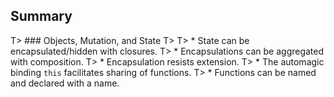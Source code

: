 ## Summary

T> ### Objects, Mutation, and State
T>
T> * State can be encapsulated/hidden with closures.
T> * Encapsulations can be aggregated with composition.
T> * Encapsulation resists extension.
T> * The automagic binding `this` facilitates sharing of functions.
T> * Functions can be named and declared with a name.
